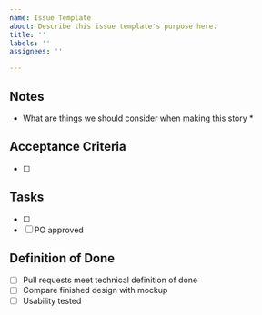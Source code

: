 ```yaml
---
name: Issue Template
about: Describe this issue template's purpose here.
title: ''
labels: ''
assignees: ''

---
```


## Notes
* What are things we should consider when making this story *

## Acceptance Criteria
- [ ]

## Tasks
- [ ] 
- [ ] PO approved

## Definition of Done
- [ ] Pull requests meet technical definition of done
- [ ] Compare finished design with mockup
- [ ] Usability tested
